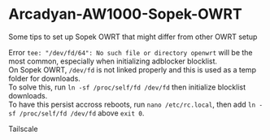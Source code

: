 # Arcadyan-AW1000-Sopek-OWRT
Some tips to set up Sopek OWRT that might differ from other OWRT setup

Error ```tee: "/dev/fd/64": No such file or directory openwrt``` will be the most common, especially when initializing adblocker blocklist.  
On Sopek OWRT, ```/dev/fd``` is not linked properly and this is used as a temp folder for downloads.  
To solve this, run ```ln -sf /proc/self/fd /dev/fd``` then initialize blocklist downloads.  
To have this persist accross reboots, run ```nano /etc/rc.local```, then add ```ln -sf /proc/self/fd /dev/fd``` above ```exit 0```.

Tailscale
